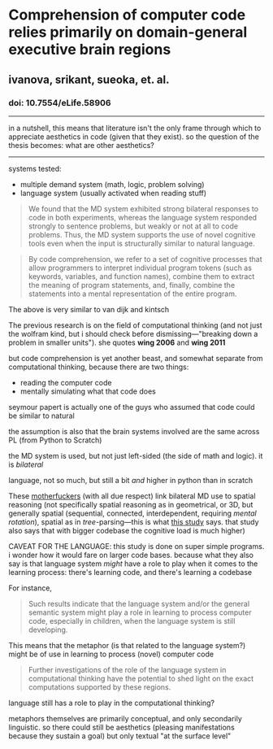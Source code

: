 # Comprehension of computer code relies primarily on domain-general executive brain regions

## ivanova, srikant, sueoka, et. al.

### doi: 10.7554/eLife.58906

---

in a nutshell, this means that literature isn't the only frame through which to appreciate aesthetics in code (given that they exist). so the question of the thesis becomes: what are other aesthetics?

---

systems tested: 

- multiple demand system (math, logic, problem solving)
- language system (usually activated when reading stuff)

> We found that the MD system exhibited strong bilateral responses to code in both experiments, whereas the language system responded strongly to sentence problems, but weakly or not at all to code problems. Thus, the MD system supports the use of novel cognitive tools even when the input is structurally similar to natural language.

> By code comprehension, we refer to a set of cognitive processes that allow programmers to interpret individual program tokens (such as keywords, variables, and function names), combine them to extract the meaning of program statements, and, finally, combine the statements into a mental representation of the entire program.

The above is very similar to van dijk and kintsch

The previous research is on the field of computational thinking (and not just the wolfram kind, but i should check before dismissing—"breaking down a problem in smaller units"). she quotes **wing 2006** and **wing 2011**

but code comprehension is yet another beast, and somewhat separate from computational thinking, because there are two things:

- reading the computer code
- mentally simulating what that code does

seymour papert is actually one of the guys who assumed that code could be similar to natural

the assumption is also that the brain systems involved are the same across PL (from Python to Scratch)

the MD system is used, but not just left-sided (the side of math and logic). it is *bilateral*

language, not so much, but still a bit *and* higher in python than in scratch

These [motherfuckers](https://doi.org/10.1109/icse.2019.00053) (with all due respect) link bilateral MD use to spatial reasoning (not specifically spatial reasoning as in geometrical, or 3D, but generally spatial (sequential, connected, interdependent, requiring *mental rotation*), spatial as in *tree*-parsing—this is what [this study](https://ieeexplore.ieee.org/document/8812086) says. that study also says that with bigger codebase the cognitive load is much higher)

CAVEAT FOR THE LANGUAGE: this study is done on super simple programs. i wonder how it would fare on larger code bases. because what they also say is that language system *might* have a role to play when it comes to the learning process: there's learning code, and there's learning a codebase

For instance, 

> Such results indicate that the language system and/or the general semantic system might play a role in learning to process computer code, especially in children, when the language system is still developing.

This means that the metaphor (is that related to the language system?) might be of use in learning to process (novel) computer code

> Further investigations of the role of the language system in computational thinking have the potential to shed light on the exact computations supported by these regions.

language still has a role to play in the computational thinking?

metaphors themselves are primarily conceptual, and only secondarily linguistic. so there could still be aesthetics (pleasing manifestations because they sustain a goal) but only textual "at the surface level"